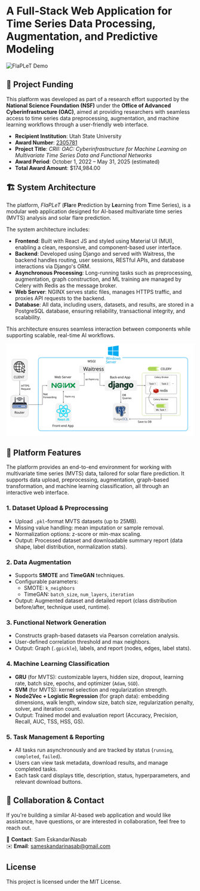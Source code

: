 # A Full-Stack Web Application for Time Series Data Processing, Augmentation, and Predictive Modeling

<img src="flaplet.gif" width="600" alt="FlaPLeT Demo" title="FlaPLeT Demo">

## 📑 Project Funding

This platform was developed as part of a research effort supported by the **National Science Foundation (NSF)** under the **Office of Advanced Cyberinfrastructure (OAC)**, aimed at providing researchers with seamless access to time series data preprocessing, augmentation, and machine learning workflows through a user-friendly web interface.

- **Recipient Institution**: Utah State University  
- **Award Number**: [2305781](https://www.nsf.gov/awardsearch/showAward?AWD_ID=2305781&HistoricalAwards=false)  
- **Project Title**: *CRII: OAC: Cyberinfrastructure for Machine Learning on Multivariate Time Series Data and Functional Networks*  
- **Award Period**: October 1, 2022 – May 31, 2025 (estimated)  
- **Total Award Amount**: $174,984.00

## 🏗️ System Architecture

The platform, *FlaPLeT* (**Fla**re **P**rediction by **Le**arning from **T**ime Series), is a modular web application designed for AI-based multivariate time series (MVTS) analysis and solar flare prediction.

The system architecture includes:

- **Frontend**: Built with React JS and styled using Material UI (MUI), enabling a clean, responsive, and component-based user interface.
- **Backend**: Developed using Django and served with Waitress, the backend handles routing, user sessions, RESTful APIs, and database interactions via Django's ORM.
- **Asynchronous Processing**: Long-running tasks such as preprocessing, augmentation, graph construction, and ML training are managed by Celery with Redis as the message broker.
- **Web Server**: NGINX serves static files, manages HTTPS traffic, and proxies API requests to the backend.
- **Database**: All data, including users, datasets, and results, are stored in a PostgreSQL database, ensuring reliability, transactional integrity, and scalability.

This architecture ensures seamless interaction between components while supporting scalable, real-time AI workflows.

<img src="Architecture.svg" width="600" alt="AI Web App Architecture" title="AI Web App Architecture">

## 🚀 Platform Features

The platform provides an end-to-end environment for working with multivariate time series (MVTS) data, tailored for solar flare prediction. It supports data upload, preprocessing, augmentation, graph-based transformation, and machine learning classification, all through an interactive web interface.

### 1. Dataset Upload & Preprocessing
- Upload `.pkl`-format MVTS datasets (up to 25MB).
- Missing value handling: mean imputation or sample removal.
- Normalization options: z-score or min-max scaling.
- Output: Processed dataset and downloadable summary report (data shape, label distribution, normalization stats).

### 2. Data Augmentation
- Supports **SMOTE** and **TimeGAN** techniques.
- Configurable parameters:
  - SMOTE: `k_neighbors`
  - TimeGAN: `batch_size`, `num_layers`, `iteration`
- Output: Augmented dataset and detailed report (class distribution before/after, technique used, runtime).

### 3. Functional Network Generation
- Constructs graph-based datasets via Pearson correlation analysis.
- User-defined correlation threshold and max neighbors.
- Output: Graph (`.gpickle`), labels, and report (nodes, edges, label stats).

### 4. Machine Learning Classification
- **GRU** (for MVTS): customizable layers, hidden size, dropout, learning rate, batch size, epochs, and optimizer (`Adam`, `SGD`).
- **SVM** (for MVTS): kernel selection and regularization strength.
- **Node2Vec + Logistic Regression** (for graph data): embedding dimensions, walk length, window size, batch size, regularization penalty, solver, and iteration count.
- Output: Trained model and evaluation report (Accuracy, Precision, Recall, AUC, TSS, HSS, GS).

### 5. Task Management & Reporting
- All tasks run asynchronously and are tracked by status (`running`, `completed`, `failed`).
- Users can view task metadata, download results, and manage completed tasks.
- Each task card displays title, description, status, hyperparameters, and relevant download buttons.

  
## 🤝 Collaboration & Contact

If you're building a similar AI-based web application and would like assistance, have questions, or are interested in collaboration, feel free to reach out.

📧 **Contact**: Sam EskandariNasab  
✉️ **Email**: [sameskandarinasab@gmail.com](mailto:sameskandarinasab@gmail.com)

## License

This project is licensed under the MIT License.
